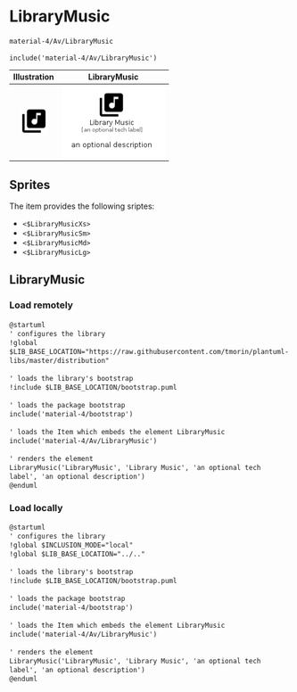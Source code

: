 # LibraryMusic


```text
material-4/Av/LibraryMusic
```

```text
include('material-4/Av/LibraryMusic')
```



| Illustration | LibraryMusic |
| :---: | :---: |
| ![illustration for Illustration](../../material-4/Av/LibraryMusic.png) | ![illustration for LibraryMusic](../../material-4/Av/LibraryMusic.Local.png) |



## Sprites
The item provides the following sriptes:

- `<$LibraryMusicXs>`
- `<$LibraryMusicSm>`
- `<$LibraryMusicMd>`
- `<$LibraryMusicLg>`





## LibraryMusic

### Load remotely
```plantuml
@startuml
' configures the library
!global $LIB_BASE_LOCATION="https://raw.githubusercontent.com/tmorin/plantuml-libs/master/distribution"

' loads the library's bootstrap
!include $LIB_BASE_LOCATION/bootstrap.puml

' loads the package bootstrap
include('material-4/bootstrap')

' loads the Item which embeds the element LibraryMusic
include('material-4/Av/LibraryMusic')

' renders the element
LibraryMusic('LibraryMusic', 'Library Music', 'an optional tech label', 'an optional description')
@enduml
```

### Load locally
```plantuml
@startuml
' configures the library
!global $INCLUSION_MODE="local"
!global $LIB_BASE_LOCATION="../.."

' loads the library's bootstrap
!include $LIB_BASE_LOCATION/bootstrap.puml

' loads the package bootstrap
include('material-4/bootstrap')

' loads the Item which embeds the element LibraryMusic
include('material-4/Av/LibraryMusic')

' renders the element
LibraryMusic('LibraryMusic', 'Library Music', 'an optional tech label', 'an optional description')
@enduml
```

